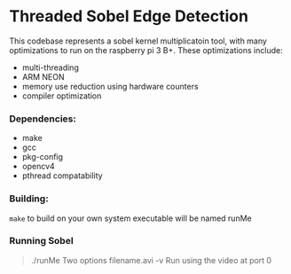 # Threaded Sobel Edge Detection
This codebase represents a sobel kernel multiplicatoin tool, with many optimizations to run on the raspberry pi 3 B+.
These optimizations include:
- multi-threading
- ARM NEON
- memory use reduction using hardware counters
- compiler optimization

### Dependencies:
- make
- gcc
- pkg-config
- opencv4
- pthread compatability

### Building:
`make` to build on your own system 
executable will be named runMe

### Running Sobel
> ./runMe
> Two options
> filename.avi
> -v Run using the video at port 0
